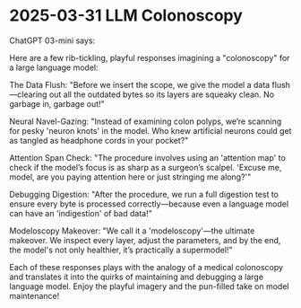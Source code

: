 # 2025-03-31 LLM Colonoscopy

ChatGPT 03-mini  says:

Here are a few rib-tickling, playful responses imagining a "colonoscopy" for a large language model:

The Data Flush:
"Before we insert the scope, we give the model a data flush—clearing out all the outdated bytes so its layers are squeaky clean. No garbage in, garbage out!"

Neural Navel-Gazing:
"Instead of examining colon polyps, we’re scanning for pesky 'neuron knots' in the model. Who knew artificial neurons could get as tangled as headphone cords in your pocket?"

Attention Span Check:
"The procedure involves using an 'attention map' to check if the model’s focus is as sharp as a surgeon’s scalpel. 'Excuse me, model, are you paying attention here or just stringing me along?'"

Debugging Digestion:
"After the procedure, we run a full digestion test to ensure every byte is processed correctly—because even a language model can have an 'indigestion' of bad data!"

Modeloscopy Makeover:
"We call it a 'modeloscopy'—the ultimate makeover. We inspect every layer, adjust the parameters, and by the end, the model's not only healthier, it’s practically a supermodel!"

Each of these responses plays with the analogy of a medical colonoscopy and translates it into the quirks of maintaining and debugging a large language model. Enjoy the playful imagery and the pun-filled take on model maintenance!
